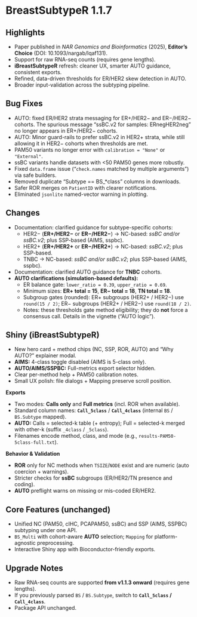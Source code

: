 # BreastSubtypeR 1.1.7

## Highlights
- Paper published in *NAR Genomics and Bioinformatics* (2025), **Editor’s Choice** (DOI: 10.1093/nargab/lqaf131).
- Support for raw RNA-seq counts (requires gene lengths).
- **iBreastSubtypeR** refresh: cleaner UX, smarter AUTO guidance, consistent exports.
- Refined, data-driven thresholds for ER/HER2 skew detection in AUTO.
- Broader input-validation across the subtyping pipeline.

## Bug Fixes
- AUTO: fixed ER/HER2 strata messaging for ER+/HER2− and ER−/HER2− cohorts.
The spurious message “ssBC.v2 for samples: ERnegHER2neg” no longer appears in ER+/HER2− cohorts.
- AUTO: Minor guard-rails to prefer ssBC.v2 in HER2+ strata, 
while still allowing it in HER2− cohorts when thresholds are met.
- PAM50 variants no longer error with `calibration = "None"` or `"External"`.
- ssBC variants handle datasets with <50 PAM50 genes more robustly.
- Fixed `data.frame` issue (“`check.names` matched by multiple arguments”) via safe builders.
- Removed duplicate “Subtype == BS_*class” columns in downloads.
- Safer ROR merges on `PatientID` with clearer notifications.
- Eliminated `jsonlite` named-vector warning in plotting.

## Changes
- Documentation: clarified guidance for subtype-specific cohorts:
  - HER2− (**ER+/HER2−** or **ER−/HER2−**) → NC-based: *ssBC and/or ssBC.v2*; plus SSP-based (AIMS, sspbc).
  - HER2+ (**ER+/HER2+** or **ER−/HER2+**) → NC-based: *ssBC.v2*; plus SSP-based.
  - TNBC → NC-based: *ssBC and/or ssBC.v2*; plus SSP-based (AIMS, sspbc).
- Documentation: clarified AUTO guidance for **TNBC** cohorts.
- **AUTO clarifications (simulation-based defaults):**
  - ER balance gate: `lower_ratio = 0.39`, `upper_ratio = 0.69`.
  - Minimum sizes: **ER+ total = 15**, **ER− total = 18**,  **TN total = 18**.
  - Subgroup gates (rounded): ER+ subgroups (HER2+ / HER2−) use `round(15 / 2)`; 
  ER− subgroups (HER2+ / HER2−) use `round(18 / 2)`.
  - Notes: these thresholds gate method eligibility; 
  they do **not** force a consensus call. Details in the vignette (“AUTO logic”).
  
## Shiny (iBreastSubtypeR)
- New hero card + method chips (NC, SSP, ROR, AUTO) and “Why AUTO?” explainer modal.
- **AIMS:** 4-class toggle disabled (AIMS is 5-class only).
- **AUTO/AIMS/SSPBC:** Full-metrics export selector hidden.
- Clear per-method help + PAM50 calibration notes.
- Small UX polish: file dialogs + Mapping preserve scroll position.

**Exports**
- Two modes: **Calls only** and **Full metrics** (incl. ROR when available).
- Standard column names: **`Call_5class`** / **`Call_4class`** (internal `BS` / `BS.Subtype` mapped).
- **AUTO:** Calls = selected-k table (+ entropy); Full = selected-k merged with other-k (suffix `_4class` / `_5class`).
- Filenames encode method, class, and mode (e.g., `results-PAM50-5class-full.txt`).

**Behavior & Validation**
- **ROR** only for NC methods when `TSIZE`/`NODE` exist and are numeric (auto coercion + warnings).
- Stricter checks for **ssBC** subgroups (ER/HER2/TN presence and coding).
- **AUTO** preflight warns on missing or mis-coded ER/HER2.

## Core Features (unchanged)
- Unified NC (PAM50, cIHC, PCAPAM50, ssBC) and SSP (AIMS, SSPBC) subtyping under one API.
- `BS_Multi` with cohort-aware **AUTO** selection; `Mapping` for platform-agnostic preprocessing.
- Interactive Shiny app with Bioconductor-friendly exports.

## Upgrade Notes
- Raw RNA-seq counts are supported **from v1.1.3 onward** (requires gene lengths).
- If you previously parsed `BS` / `BS.Subtype`, switch to **`Call_5class` / `Call_4class`**.
- Package API unchanged.
